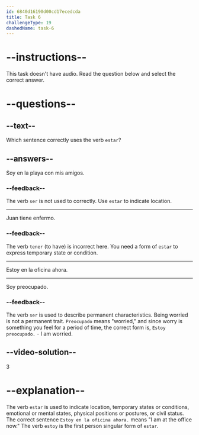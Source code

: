 ```yaml
---
id: 6840d16190d00cd17ecedcda
title: Task 6
challengeType: 19
dashedName: task-6
---
```


# --instructions--

This task doesn't have audio. Read the question below and select the correct answer.

# --questions--

## --text--

Which sentence correctly uses the verb `estar`?

## --answers--

Soy en la playa con mis amigos.

### --feedback--

The verb `ser` is not used to correctly. Use `estar` to indicate location.

---

Juan tiene enfermo.

### --feedback--

The verb `tener` (to have) is incorrect here. You need a form of `estar` to express temporary state or condition.

---

Estoy en la oficina ahora.

---

Soy preocupado.

### --feedback--

The verb `ser` is used to describe permanent characteristics. Being worried is not a permanent trait. `Preocupado` means "worried," and since worry is something you feel for a period of time, the correct form is, `Estoy preocupado.` - I am worried.

## --video-solution--

3

# --explanation--

The verb `estar` is used to indicate location, temporary states or conditions, emotional or mental states, physical positions or postures, or civil status. The correct sentence `Estoy en la oficina ahora.` means "I am at the office now." The verb `estoy` is the first person singular form of `estar`.


